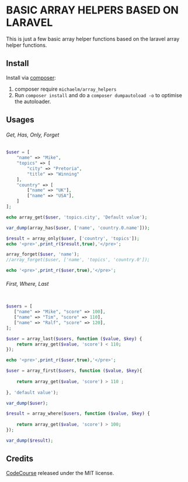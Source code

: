 # BASIC ARRAY HELPERS BASED ON LARAVEL

This is just a few basic array helper functions based on the laravel array helper functions.

## Install

Install via [composer](https://packagist.org/packages/michaelm/array_helpers):

1) composer require `michaelm/array_helpers`
2) Run `composer install` and do a `composer dumpautoload -o` to optimise the autoloader.

## Usages

###### Get, Has, Only, Forget
```php
$user = [
    "name" => "Mike",
    "topics" => [
        "city" => "Pretoria",
        "title" => "Winning"
    ],
    "country" => [
        ["name" => "UK"],
        ["name" => "USA"],
    ]
];

echo array_get($user, 'topics.city', 'Default value');

var_dump(array_has($user, ['name', 'country.0.name']));

$result = array_only($user, ['country', 'topics']);
echo '<pre>',print_r($result,true),'</pre>';

array_forget($user, 'name');
//array_forget($user, ['name', 'topics', 'country.0']);

echo '<pre>',print_r($user,true),'</pre>';

```

###### First, Where, Last
```php

$users = [
   ["name" => "Mike", "score" => 100],
   ["name" => "Tim", "score" => 110],
   ["name" => "Ralf", "score" => 120],
];

$user = array_last($users, function ($value, $key) {
    return array_get($value, 'score') < 110;
});

echo '<pre>',print_r($user,true),'</pre>';

$user = array_first($users, function ($value, $key){
    
    return array_get($value, 'score') > 110 ;
    
}, 'default value');

var_dump($user);

$result = array_where($users, function ($value, $key) {
    
    return array_get($value, 'score') > 100;
});

var_dump($result);

```

## Credits

[CodeCourse](https://codecourse.com/) released under the MIT license.